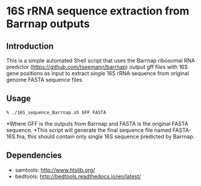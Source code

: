 # 16S rRNA sequence extraction from Barrnap outputs

## Introduction
This is a simple automated Shell script that uses the Barrnap ribosomal RNA predictor (https://github.com/tseemann/barrnap) output gff files with 16S gene positions as input to extract single 16S rRNA sequence from original genome FASTA sequence files.

## Usage
```
% ./16S_sequence_Barrnap.sh GFF FASTA
```

*Where GFF is the outputs from Barrnap and FASTA is the original FASTA sequence.
*This script will generate the final sequence file named FASTA-16S.fna, this should contain only single 16S sequence predicted by Barrnap.

## Dependencies

* samtools: http://www.htslib.org/
* bedtools: http://bedtools.readthedocs.io/en/latest/
